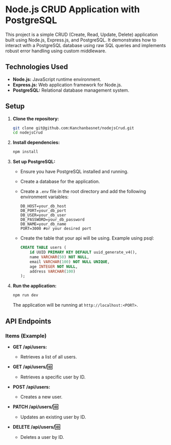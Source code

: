 # Node.js CRUD Application with PostgreSQL

This project is a simple CRUD (Create, Read, Update, Delete) application built using Node.js, Express.js, and PostgreSQL. It demonstrates how to interact with a PostgreSQL database using raw SQL queries and implements robust error handling using custom middleware.

## Technologies Used

- **Node.js:** JavaScript runtime environment.
- **Express.js:** Web application framework for Node.js.
- **PostgreSQL:** Relational database management system.

## Setup

1.  **Clone the repository:**

    ```bash
    git clone git@github.com:Kanchanbasnet/nodejsCrud.git
    cd nodejsCrud
    ```

2.  **Install dependencies:**

    ```bash
    npm install
    ```

3.  **Set up PostgreSQL:**

    - Ensure you have PostgreSQL installed and running.
    - Create a database for the application.
    - Create a `.env` file in the root directory and add the following environment variables:

      ```
      DB_HOST=your_db_host
      DB_PORT=your_db_port
      DB_USER=your_db_user
      DB_PASSWORD=your_db_password
      DB_NAME=your_db_name
      PORT=3000 #or your desired port
      ```

    - Create the table that your api will be using. Example using psql:

      ```sql
      CREATE TABLE users (
          id UUID PRIMARY KEY DEFAULT uuid_generate_v4(),
          name VARCHAR(50) NOT NULL,
          email VARCHAR(100) NOT NULL UNIQUE,
          age INTEGER NOT NULL,
          address VARCHAR(100)
      );
      ```

4.  **Run the application:**

    ```bash
    npm run dev
    ```

    The application will be running at `http://localhost:<PORT>`.

## API Endpoints

### Items (Example)

- **GET /api/users:**

  - Retrieves a list of all users.

- **GET /api/users/:id:**

  - Retrieves a specific user by ID.

- **POST /api/users:**

  - Creates a new user.

- **PATCH /api/users/:id:**

  - Updates an existing user by ID.

- **DELETE /api/users/:id:**
  - Deletes a user by ID.
